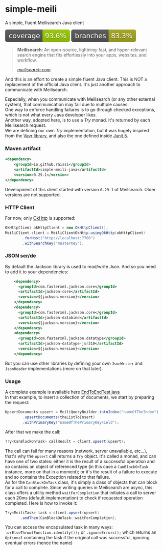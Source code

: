 # simple-meili
A simple, fluent Meilisearch Java client

[![coverage](https://raw.githubusercontent.com/raissi/simple-meili/main/badges/jacoco.svg)](https://github.com/raissi/simple-meili/actions/workflows/maven.yml) [![branches coverage](https://raw.githubusercontent.com/raissi/simple-meili/main/badges/branches.svg)](https://github.com/raissi/simple-meili/actions/workflows/maven.yml)


> **Meilisearch**: An open-source, lightning-fast, 
> and hyper-relevant search engine that fits effortlessly 
> into your apps, websites, and workflow.
>
> <cite>[meilisearch.com](https://www.meilisearch.com/)</cite>

And this is an effort to create a simple fluent Java client. 
This is NOT a replacement of the official Java client. 
It's just another approach to communicate with Meilisearch.  

Especially, when you communicate with Meilisearch (or any other external system), that communication may fail due to multiple causes.  
One way to enforce handling failures is to go through checked exceptions, which is not what every Java developer likes.  
Another way, adopted here, is to use a _Try_ monad. It's returned by each Meilisearch request.  
We are defining our own _Try_ implementation, 
but it was hugely inspired from the [Vavr library](https://www.vavr.io/), and also the one defined inside [Junit 5](https://junit.org/junit5/docs/5.4.0/api/org/junit/platform/commons/function/Try.html).  

### Maven artifact
```xml
<dependency>
    <groupId>io.github.raissi</groupId>
    <artifactId>simple-meili-java</artifactId>
    <version>0.29.1</version>
</dependency>
```
Development of this client started with version `0.29.1` of Meilsearch. Older versions are not supported.

### HTTP Client
For now, only [OkHttp](https://square.github.io/okhttp/) is supported:
```java
OkHttpClient okHttpClient = new OkHttpClient();
MeiliClient client = MeiliClientOkHttp.usingOkHttp(okHttpClient)
        .forHost("http://localhost:7700")
        .withSearchKey("masterKey");
```

### JSON ser/de
By default the Jackson library is used to read/write Json. And so you need to add it to your dependencies:

```xml
    <dependency>
      <groupId>com.fasterxml.jackson.core</groupId>
      <artifactId>jackson-core</artifactId>
      <version>${jackson.version}</version>
    </dependency>
    <dependency>
      <groupId>com.fasterxml.jackson.core</groupId>
      <artifactId>jackson-databind</artifactId>
      <version>${jackson.version}</version>
    </dependency>
    <dependency>
      <groupId>com.fasterxml.jackson.datatype</groupId>
      <artifactId>jackson-datatype-jsr310</artifactId>
      <version>${jackson.version}</version>
    </dependency>
```
But you can use other libraries by defining your own `JsonWriter` and `JsonReader` implementations (more on that later).

### Usage
A complete example is available here [EndToEndTest.java](https://github.com/raissi/simple-meili/blob/main/src/test/java/io/github/meilisearch/integration/EndToEndITest.java)  
In that example, to insert a collection of documents, we start by preparing the request:
```java
UpsertDocuments upsert = MeiliQueryBuilder.intoIndex("nameOfTheIndex")
        .upsertDocuments(theListToInsert)
        .withPrimaryKey("nameOfThePrimaryKeyField");
```
After that we make the call:
```java
Try<CanBlockOnTask> callResult = client.upsert(upsert);
```
The call can fail for many reasons (network, server unavailable, etc...), that's why the `upsert` call returns
a `Try` object. It's called a monad, and can have one of two states: either it is the result of a successful operation
and so contains an object of referenced type (in this case a `CanBlockOnTask` instance, more on that in a moment);
or it's the result of a failure to execute and so contains the Exception related to that failure.  
As for the `CanBlockOnTask` class, it's simply a class of objects that can block for a call to complete. 
Since writing queries in Meilisearch are async, this class offers a utility method `waitForCompletion` that initiates a call 
to server each 20ms (default implementation) to check if requested operation completed. Here is how to invoke it:
```java
Try<MeiliTask> task = client.upsert(upsert)
       .andThen(CanBlockOnTask::waitForCompletion);
```
You can access the encapsulated task in many ways: `.orElseThrow(Function.identity());` or `.ignoreErrors();`
which returns an `Optional` containing the task if the original call was successful, ignoring eventual errors (hence the name)